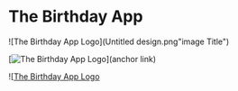 # The Birthday App
![The Birthday App Logo](Untitled design.png"image Title")

 [![The Birthday App Logo](
https://ibb.co/yq7R3Vb)](anchor link)


![[The Birthday App Logo](https://ibb.co/yq7R3Vb)
